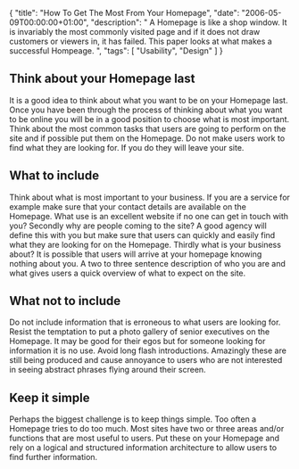 {
  "title": "How To Get The Most From Your Homepage",
  "date": "2006-05-09T00:00:00+01:00",
  "description": " A Homepage is like a shop window. It is invariably the most commonly visited page and if it does not draw customers or viewers in, it has failed. This paper looks at what makes a successful Hompeage. ",
  "tags": [
    "Usability",
    "Design"
  ]
}

## Think about your Homepage last

It is a good idea to think about what you want to be on your Homepage last. Once you have been through the process of thinking about what you want to be online you will be in a good position to choose what is most important. Think about the most common tasks that users are going to perform on the site and if possible put them on the Homepage. Do not make users work to find what they are looking for. If you do they will leave your site. 

## What to include

Think about what is most important to your business. If you are a service for example make sure that your contact details are available on the Homepage. What use is an excellent website if no one can get in touch with you? Secondly why are people coming to the site? A good agency will define this with you but make sure that users can quickly and easily find what they are looking for on the Homepage. Thirdly what is your business about? It is possible that users will arrive at your homepage knowing nothing about you. A two to three sentence description of who you are and what gives users a quick overview of what to expect on the site. 

## What not to include

Do not include information that is erroneous to what users are looking for. Resist the temptation to put a photo gallery of senior executives on the Homepage. It may be good for their egos but for someone looking for information it is no use. Avoid long flash introductions. Amazingly these are still being produced and cause annoyance to users who are not interested in seeing abstract phrases flying around their screen. 

## Keep it simple

Perhaps the biggest challenge is to keep things simple. Too often a Homepage tries to do too much. Most sites have two or three areas and/or functions that are most useful to users. Put these on your Homepage and rely on a logical and structured information architecture to allow users to find further information.
